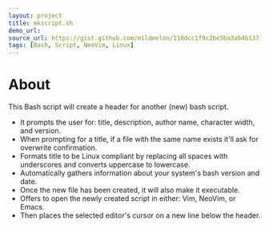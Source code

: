 ```yaml
---
layout: project
title: mkscript.sh
demo_url:
source_url: https://gist.github.com/mildmelon/110dcc1f9c2be5ba3ab4b1371dd158e8
tags: [Bash, Script, NeoVim, Linux]
---
```


# About

This Bash script will create a header for another (new) bash script.

- It prompts the user for: title, description, author name, character width, and version.
- When prompting for a title, if a file with the same name exists it'll ask for overwrite confirmation.
- Formats title to be Linux compliant by replacing all spaces with underscores and converts uppercase to lowercase.
- Automatically gathers information about your system's bash version and date.
- Once the new file has been created, it will also make it executable.
- Offers to open the newly created script in either: Vim, NeoVim, or Emacs.
- Then places the selected editor's cursor on a new line below the header.

<script src="https://gist.github.com/mildmelon/110dcc1f9c2be5ba3ab4b1371dd158e8.js"></script>